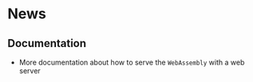 # News #

## Documentation ##

* More documentation about how to serve the `WebAssembly` with a web server
